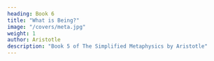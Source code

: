 ```yaml
---
heading: Book 6
title: "What is Being?"
image: "/covers/meta.jpg"
weight: 1
author: Aristotle
description: "Book 5 of The Simplified Metaphysics by Aristotle"
---
```

